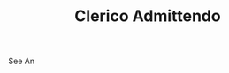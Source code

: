 ---
title: Clerico Admittendo
letter: C
permalink: "/definitions/bld-clerico-admittendo.html"
body: See An
published_at: '2018-07-07'
source: Black's Law Dictionary 2nd Ed (1910)
layout: post
---